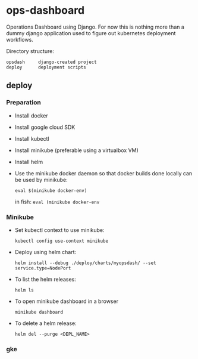# ops-dashboard

Operations Dashboard using Django. For now this is nothing more than a dummy django application used to figure out kubernetes deployment workflows.

Directory structure:

```
opsdash     django-created project
deploy      deployment scripts
```

## deploy

### Preparation

- Install docker
- Install google cloud SDK
- Install kubectl
- Install minikube (preferable using a virtualbox VM)
- Install helm
- Use the minikube docker daemon so that docker builds done locally can be used by minikube:
  
  `eval $(minikube docker-env)` 
  
  in fish: `eval (minikube docker-env`

### Minikube

- Set kubectl context to use minikube:

  `kubectl config use-context minikube`

- Deploy using helm chart:

  `helm install --debug ./deploy/charts/myopsdash/ --set service.type=NodePort`

- To list the helm releases:

  `helm ls`

- To open minikube dashboard in a browser

  `minikube dashboard`

- To delete a helm release:

  `helm del --purge <DEPL_NAME>` 



### gke


